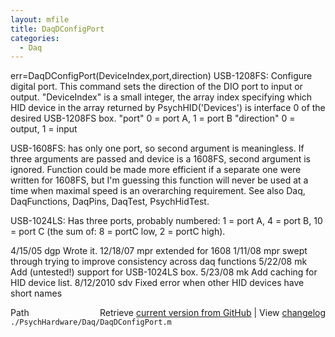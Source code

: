 ```yaml
---
layout: mfile
title: DaqDConfigPort
categories:
  - Daq
---
```


err=DaqDConfigPort\(DeviceIndex,port,direction\)
USB\-1208FS: Configure digital port. This command sets the direction of
the DIO port to input or output.
"DeviceIndex" is a small integer, the array index specifying which HID
      device in the array returned by PsychHID\('Devices'\) is interface 0
      of the desired USB\-1208FS box.
"port" 0 = port A, 1 = port B
"direction" 0 = output, 1 = input

USB\-1608FS: has only one port, so second argument is meaningless.  If three
arguments are passed and device is a 1608FS, second argument is ignored.
Function could be made more efficient if a separate one were written for
1608FS, but I'm guessing this function will never be used at a time when
maximal speed is an overarching requirement.
See also Daq, DaqFunctions, DaqPins, DaqTest, PsychHidTest.

USB\-1024LS: Has three ports, probably numbered: 1 = port A, 4 = port B,
10 = port C \(the sum of: 8 = portC low, 2 = portC high\).

4/15/05   dgp Wrote it.
12/18/07  mpr extended for 1608
1/11/08   mpr swept through trying to improve consistency across daq
                functions
5/22/08   mk  Add \(untested\!\) support for USB\-1024LS box.
5/23/08   mk  Add caching for HID device list.
8/12/2010 sdv Fixed error when other HID devices have short names


<div class="code_header" style="text-align:right;">
  <span style="float:left;">Path&nbsp;&nbsp;</span> <span class="counter">Retrieve <a href=
  "https://raw.github.com/Psychtoolbox-3/Psychtoolbox-3/beta/./PsychHardware/Daq/DaqDConfigPort.m">current version from GitHub</a> | View <a href=
  "https://github.com/Psychtoolbox-3/Psychtoolbox-3/commits/beta/./PsychHardware/Daq/DaqDConfigPort.m">changelog</a></span>
</div>
<div class="code">
  <code>./PsychHardware/Daq/DaqDConfigPort.m</code>
</div>
